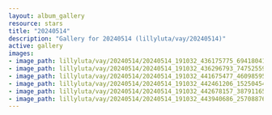 ```yaml
---
layout: album_gallery
resource: stars
title: "20240514"
description: "Gallery for 20240514 (lillyluta/vay/20240514)"
active: gallery
images:
- image_path: lillyluta/vay/20240514/20240514_191032_436175775_694180412785796_4343764751117464655_n.jpg
- image_path: lillyluta/vay/20240514/20240514_191032_436296793_747525590904708_7883302563368070500_n.jpg
- image_path: lillyluta/vay/20240514/20240514_191032_441675477_460985953091328_7798721538262915935_n.jpg
- image_path: lillyluta/vay/20240514/20240514_191032_442461206_1525045494741457_2804453158102040578_n.jpg
- image_path: lillyluta/vay/20240514/20240514_191032_442678157_3879116582309202_6034566054251263769_n.jpg
- image_path: lillyluta/vay/20240514/20240514_191032_443940686_2570887693084064_152130162027867565_n.jpg
---
```

